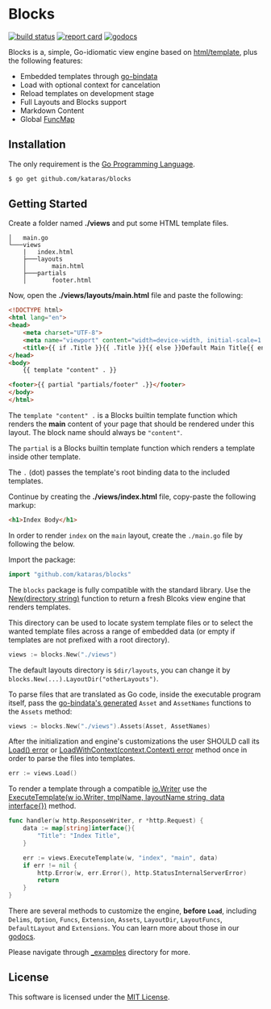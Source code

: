 # Blocks

[![build status](https://img.shields.io/travis/com/kataras/blocks/master.svg?style=for-the-badge&logo=travis)](https://travis-ci.com/github/kataras/blocks) [![report card](https://img.shields.io/badge/report%20card-a%2B-ff3333.svg?style=for-the-badge)](https://goreportcard.com/report/github.com/kataras/blocks) [![godocs](https://img.shields.io/badge/go-%20docs-488AC7.svg?style=for-the-badge)](https://pkg.go.dev/github.com/kataras/blocks)

Blocks is a, simple, Go-idiomatic view engine based on [html/template](https://pkg.go.dev/html/template?tab=doc#Template), plus the following features:

- Embedded templates through [go-bindata](https://github.com/go-bindata/go-bindata)
- Load with optional context for cancelation
- Reload templates on development stage
- Full Layouts and Blocks support
- Markdown Content
- Global [FuncMap](https://pkg.go.dev/html/template?tab=doc#FuncMap)

## Installation

The only requirement is the [Go Programming Language](https://golang.org/dl).

```sh
$ go get github.com/kataras/blocks
```

## Getting Started

Create a folder named **./views** and put some HTML template files.

```
│   main.go
└───views
	|   index.html
    ├───layouts
    │       main.html
    ├───partials
    │       footer.html
```

Now, open the **./views/layouts/main.html** file and paste the following:

```html
<!DOCTYPE html>
<html lang="en">
<head>
    <meta charset="UTF-8">
    <meta name="viewport" content="width=device-width, initial-scale=1.0">
    <title>{{ if .Title }}{{ .Title }}{{ else }}Default Main Title{{ end }}</title>
</head>
<body>
    {{ template "content" . }}

<footer>{{ partial "partials/footer" .}}</footer>
</body>
</html>
```

The `template "content" .` is a Blocks builtin template function which renders the **main** content of your page that should be rendered under this layout. The block name should always be `"content"`.

The `partial` is a Blocks builtin template function which renders a template inside other template.

The `.` (dot) passes the template's root binding data to the included templates.

Continue by creating the **./views/index.html** file, copy-paste the following markup:

```html
<h1>Index Body</h1>
```

In order to render `index` on the `main` layout, create the `./main.go` file by following the below.

Import the package:

```go
import "github.com/kataras/blocks"
```

The `blocks` package is fully compatible with the standard library. Use the [New(directory string)](https://pkg.go.dev/github.com/kataras/blocks?tab=doc#New) function to return a fresh Blcoks view engine that renders templates. 

This directory can be used to locate system template files or to select the wanted template files across a range of embedded data (or empty if templates are not prefixed with a root directory).

```go
views := blocks.New("./views")
```

The default layouts directory is `$dir/layouts`, you can change it by `blocks.New(...).LayoutDir("otherLayouts")`.

To parse files that are translated as Go code, inside the executable program itself, pass the [go-bindata's generated](https://github.com/go-bindata/go-bindata) `Asset` and `AssetNames` functions to the `Assets` method:

```go
views := blocks.New("./views").Assets(Asset, AssetNames)
```

After the initialization and engine's customizations the user SHOULD call its [Load() error](https://pkg.go.dev/github.com/kataras/blocks?tab=doc#Blocks.Load) or [LoadWithContext(context.Context) error](https://pkg.go.dev/github.com/kataras/blocks?tab=doc#Blocks.LoadWithContext) method once in order to parse the files into templates.

```go
err := views.Load()
```

To render a template through a compatible [io.Writer](https://golang.org/pkg/io/#Writer) use the [ExecuteTemplate(w io.Writer, tmplName, layoutName string, data interface{})](https://pkg.go.dev/github.com/kataras/blocks?tab=doc#Blocks.ExecuteTemplate) method.

```go
func handler(w http.ResponseWriter, r *http.Request) {
	data := map[string]interface{}{
		"Title": "Index Title",
	}

	err := views.ExecuteTemplate(w, "index", "main", data)
	if err != nil {
		http.Error(w, err.Error(), http.StatusInternalServerError)
		return
	}
}
```

There are several methods to customize the engine, **before `Load`**, including `Delims`, `Option`, `Funcs`, `Extension`, `Assets`, `LayoutDir`, `LayoutFuncs`, `DefaultLayout` and `Extensions`. You can learn more about those in our [godocs](https://pkg.go.dev/github.com/kataras/blocks?tab=Blocks).

Please navigate through [_examples](_examples) directory for more.

## License

This software is licensed under the [MIT License](LICENSE).
